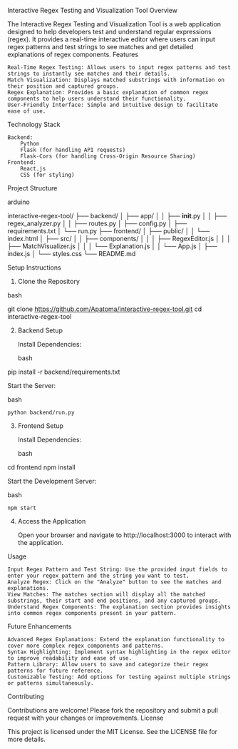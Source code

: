 Interactive Regex Testing and Visualization Tool
Overview

The Interactive Regex Testing and Visualization Tool is a web application designed to help developers test and understand regular expressions (regex). It provides a real-time interactive editor where users can input regex patterns and test strings to see matches and get detailed explanations of regex components.
Features

    Real-Time Regex Testing: Allows users to input regex patterns and test strings to instantly see matches and their details.
    Match Visualization: Displays matched substrings with information on their position and captured groups.
    Regex Explanation: Provides a basic explanation of common regex components to help users understand their functionality.
    User-Friendly Interface: Simple and intuitive design to facilitate ease of use.

Technology Stack

    Backend:
        Python
        Flask (for handling API requests)
        Flask-Cors (for handling Cross-Origin Resource Sharing)
    Frontend:
        React.js
        CSS (for styling)

Project Structure

arduino

interactive-regex-tool/
├── backend/
│   ├── app/
│   │   ├── __init__.py
│   │   ├── regex_analyzer.py
│   │   ├── routes.py
│   ├── config.py
│   ├── requirements.txt
│   └── run.py
├── frontend/
│   ├── public/
│   │   └── index.html
│   ├── src/
│   │   ├── components/
│   │   │   ├── RegexEditor.js
│   │   │   ├── MatchVisualizer.js
│   │   │   └── Explanation.js
│   │   └── App.js
│   ├── index.js
│   └── styles.css
└── README.md

Setup Instructions
1. Clone the Repository

bash

git clone https://github.com/Apatoma/interactive-regex-tool.git
cd interactive-regex-tool

2. Backend Setup

    Install Dependencies:

    bash

pip install -r backend/requirements.txt

Start the Server:

bash

    python backend/run.py

3. Frontend Setup

    Install Dependencies:

    bash

cd frontend
npm install

Start the Development Server:

bash

    npm start

4. Access the Application

    Open your browser and navigate to http://localhost:3000 to interact with the application.

Usage

    Input Regex Pattern and Test String: Use the provided input fields to enter your regex pattern and the string you want to test.
    Analyze Regex: Click on the "Analyze" button to see the matches and explanations.
    View Matches: The matches section will display all the matched substrings, their start and end positions, and any captured groups.
    Understand Regex Components: The explanation section provides insights into common regex components present in your pattern.

Future Enhancements

    Advanced Regex Explanations: Extend the explanation functionality to cover more complex regex components and patterns.
    Syntax Highlighting: Implement syntax highlighting in the regex editor to improve readability and ease of use.
    Pattern Library: Allow users to save and categorize their regex patterns for future reference.
    Customizable Testing: Add options for testing against multiple strings or patterns simultaneously.

Contributing

Contributions are welcome! Please fork the repository and submit a pull request with your changes or improvements.
License

This project is licensed under the MIT License. See the LICENSE file for more details.